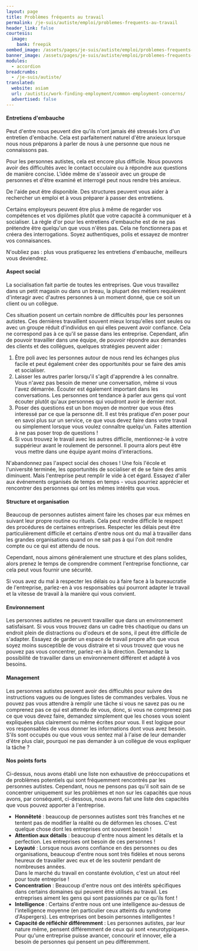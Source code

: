 ```yaml
---
layout: page
title: Problèmes fréquents au travail
permalink: /je-suis/autiste/emploi/problemes-frequents-au-travail
header_link: false
courtesis:
  image:
    bank: freepik
oembed_image: /assets/pages/je-suis/autiste/emploi/problemes-frequents-au-travail/opengraph.jpg
banner_image: /assets/pages/je-suis/autiste/emploi/problemes-frequents-au-travail/banner.jpg
modules:
  - accordion
breadcrumbs:
  - /je-suis/autiste/
translated:
  website: asiam
  url: /autistic/work-finding-employment/common-employment-concerns/
  advertised: false
---
```




<amp-accordion animate expand-single-section disable-session-states>
 <section expanded>
  <h4><span></span>Entretiens d'embauche</h4>
  <div>
<p>Peut d'entre nous peuvent dire qu'ils n'ont jamais été stressés lors d'un entretien d'embache. Cela est parfaitement naturel d'être anxieux lorsque nous nous préparons à parler
de nous à une personne que nous ne connaissons pas.</p>

<p>Pour les personnes autistes, cela est encore plus difficile. Nous pouvons avoir des difficultés avec le contact occulaire ou à répondre aux questions de manière concise.
L'idée même de s'asseoir avec un groupe de personnes et d'être examiné et interrogé
peut nous rendre très anxieux.</p>

<p>De l'aide peut être disponible. Des structures peuvent vous aider à rechercher un emploi et à vous préparer à passer des entretiens.</p>

<p>Certains employeurs peuvent être plus à même de regarder vos compétences et vos diplômes plutôt que votre capacité à communiquer et à socialiser.
La règle d'or pour les entretiens d'embauche est de ne pas prétendre être quelqu'un que vous n'êtes pas.
Cela ne fonctionnera pas et créera des interrogations. Soyez authentiques, polis et essayez de montrer vos connaisances.</p>

<p>N'oubliez pas&nbsp;: plus vous pratiquerez les entretiens d'embauche, meilleurs vous deviendrez.</p>
  </div>
 </section>
 <section>
  <h4><span></span>Aspect social</h4>
  <div>
<p>La socialisation fait partie de toutes les entreprises. Que vous travaillez dans un petit magasin ou dans un breau, la plupart des métiers requièrent d'interagir avec d'autres personnes à un moment donné, que ce soit un client ou un collègue.</p>
<p>Ces situation posent un certain nombre de difficultés pour les personnes autistes. Ces dernières travaillent souvent mieux lorsqu'elles sont seules ou avec un groupe réduit d'individus en qui elles peuvent avoir confiance.
Cela ne correspond pas à ce qu'il se passe dans les entreprise. Cependant, afin de pouvoir travailler dans une équipe, de pouvoir répondre aux demandes des clients et des collègues, quelques stratégies peuvent aider&nbsp;:</p>

<ol>
 <li>Être poli avec les personnes autour de nous rend les échanges plus facile et peut également créer des opportunités pour se faire des amis et socialiser.</li>
 <li>Laisser les autres parler lorsqu'il s'agit d'apprendre à les connaître. Vous n'avez pas besoin de mener une conversation, même si vous l'avez démarrée. Écouter est également important dans les conversations.
Les personnes ont tendance à parler aux gens qui vont écouter plutôt qu'aux personnes qui voudront avoir le dernier mot. </li>
 <li>Poser des questions est un bon moyen de montrer que vous êtes interessé par ce que la personne dit. Il est très pratique d'en poser pour en savoi plus sur un service, ce que vous devez faire dans votre travail ou simplement
lorsque vous voulez connaître quelqu'un. Faites attention à ne pas poser trop de questions&nbsp;!</li>
<li>Si vous trouvez le travail avec les autres difficile, mentionnez-le à votre suppérieur avant le roulement de personnel. Il pourra alors peut être vous mettre dans une équipe ayant moins d'interactions.</li>
</ol>
<p>N'abandonnez pas l'aspect social des choses&nbsp;! Une fois l'école et l'université terminée, les opportunités de socialiser et de se faire des amis diminuent. Mais l'entreprise peut remplir le vide à cet égard.
Essayez d'aller aux événements organisés de temps en temps - vous pourriez apprécier et rencontrer des personnes qui ont les mêmes intérêts que vous.</p>
  </div>
 </section>
 <section>
  <h4><span></span>Structure et organisation</h4>
  <div>
<p>Beaucoup de personnes autistes aiment faire les choses par eux mêmes en suivant leur
propre routine
ou rituels. Cela peut rendre difficile le respect des procédures de certaines entreprises.
Respecter les délais peut être particulièrement difficile
et certains d'entre nous ont du mal à travailler dans les grandes organisations
quand on ne sait pas à qui l'on doit rendre compte ou ce qui est attendu de nous.</p>
<p>Cependant, nous aimons généralement une structure et des plans solides,
alors prenez le temps de comprendre comment l'entreprise fonctionne, car
cela peut vous fournir une sécurité.</p>
<p>Si vous avez du mal à respecter les délais ou à faire face à la bureaucratie de l'entreprise, parlez-en à vos
responsables qui pourront adapter le travail et la vitesse de travail à la manière qui vous convient.</p>
  </div>
 </section>
 <section>
  <h4><span></span>Environnement</h4>
  <div>
<p>
Les personnes autistes ne peuvent travailler que dans un environnement satisfaisant.
Si vous vous trouvez dans un cadre très chaotique ou dans un endroit plein de distractions
ou d'odeurs et de sons, il peut être difficile de s'adapter.
Essayez de garder un espace de travail propre afin que vous soyez moins susceptible
de vous distraire et si vous trouvez que vous ne pouvez pas vous concentrer, parlez-en à
la direction. Demandez la possibilité de travailler dans un environnement différent et adapté à vos besoins.
</p>
  </div>
 </section>
 <section>
  <h4><span></span>Management</h4>
  <div>
<p>Les personnes autistes peuvent avoir des difficultés pour suivre des instructions
vagues
ou de longues listes de commandes verbales. Vous ne pouvez pas vous attendre à remplir une
tâche si vous ne savez pas ou ne comprenez pas ce qui est attendu de vous, donc, si vous ne comprenez pas ce que vous devez faire,
demandez simplement que les choses vous soient expliquées plus clairement
ou même écrites pour vous. Il est logique pour vos responsables de vous donner les informations
dont vous avez besoin.
S'ils sont occupés ou que vous vous sentez mal à l'aise de leur
demander d'être plus clair, pourquoi ne pas demander à un collègue de vous expliquer la tâche&nbsp;?</p>

  </div>
 </section>
 <section>
  <h4><span></span>Nos points forts</h4>
  <div>
<p>Ci-dessus,
nous avons établi une liste non exhaustive de préoccupations et de problèmes potentiels
qui sont fréquemment rencontrés par les personnes autistes.
Cependant, nous ne pensons pas qu'il soit sain de se concentrer uniquement sur les problèmes
et non sur les capacités que nous avons, par conséquent, ci-dessous,
nous avons fait une liste des capacités que vous pouvez apporter à l'entreprise.</p>

<ul>
  <li><strong>Honnêteté</strong>&nbsp;: beaucoup de personnes autistes sont très franches et ne tentent
pas de modifier la réalité ou de déformen les choses. C'est quelque chose dont les entreprises
ont souvent besoin&nbsp;!</li>
  <li><strong>Attention aux détails</strong>&nbsp;: beaucoup d'entre nous aiment les détails et la perfection.
Les entreprises ont besoin de ces personnes&nbsp;!</li>
  <li><strong>Loyauté</strong>&nbsp;: Lorsque nous avons confiance en des personnes ou des organisations,
beaucoup d'entre nous sont très fidèles et nous serons heureux de travailler avec eux
et de les soutenir pendant de nombreuses années.</li>
Dans le marché du travail en constante évolution, c'est un atout réel pour toute entreprise&nbsp;!
  <li><strong>Concentration</strong>&nbsp;: Beaucoup d'entre nous ont des intérêts spécifiques dans certains domaines qui peuvent être utilisés au travail. Les entreprises aiment les gens qui sont passionnés par ce qu'ils font&nbsp;!</li>
  <li><strong>Intelligence</strong>&nbsp;: Certains d'entre nous ont une intelligence au-dessus de l'intelligence moyenne (en particulier ceux atteints du syndrome d'Aspergers). Les entreprises ont besoin personnes intelligentes&nbsp;!</li>
  <li><strong>Capacité de réfléchir différemment</strong>&nbsp;: Les personnes autistes, par leur nature même,
pensent différemment de ceux qui sont «neurotypiques». Pour qu'une entreprise puisse avancer, concourir et innover, elle a besoin de personnes qui pensent un peu différemment.</li>
</ul>
  </div>
 </section>
</amp-accordion>


